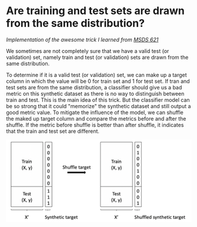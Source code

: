 # Are training and test sets are drawn from the same distribution?
*Implementation of the awesome trick I learned from [MSDS 621](https://github.com/parrt/msds621)* 

We sometimes are not completely sure that we have a valid test (or validation) set, namely train and test (or validation) sets are drawn from the same distribution. 

To determine if it is a valid test (or validation) set, we can make up a target column in which the value will be 0 for train set and 1 for test set. If tran and test sets are from the same distribution, a classifier should give us a bad metric on this synthetic dataset as there is no way to distinguish between train and test. This is the main idea of this trick. But the classifier model can be so strong that it could "memorize" the synthetic dataset and still output a good metric value. To mitigate the influence of the model, we can shuffle the maked up target column and compare the metrics before and after the shuffle. If the metric before shuffle is better than after shuffle, it indicates that the train and test set are different.

![](images/is_test_drawing.png)
